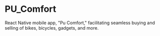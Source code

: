 # PU_Comfort
React Native mobile app, "Pu Comfort," facilitating seamless buying and selling of bikes, bicycles, gadgets, and more.

